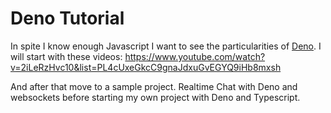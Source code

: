 # Deno Tutorial

In spite I know enough Javascript I want to see the particularities of [Deno](https://deno.land). I will start with these videos: https://www.youtube.com/watch?v=2iLeRzHvc10&list=PL4cUxeGkcC9gnaJdxuGvEGYQ9iHb8mxsh

And after that move to a sample project. Realtime Chat with Deno and websockets before starting my own project with Deno and Typescript.
